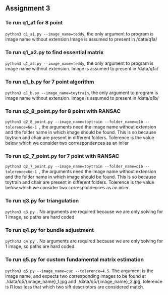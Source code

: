 ## Assignment 3
### To run q1_a1 for 8 point
```python3 q1_a1.py --image_name=teddy```, the only argument to program is image name without extension Image is assumed to present in /data/q1a/
### To run q1_a2.py to find essential matrix
```python3 q1_a2.py --image_name=teddy```, the only argument to program is image name without extension. Image is assumed to present in /data/q1a/
### To run q1_b.py for 7 point algorithm
```python3 q1_b.py --image_name=toytrain```, the only argument to program is image name without extension. Image is assumed to present in /data/q1b/
### To run q2_8_point.py for 8 point with RANSAC
```python3 q2_8_point.py --image_name=toytrain --folder_name=q1b --tolerence=6e-1 ```, the arguments need the image name without extension and the folder name in which image should be found. This is so because toytrain and chair are present in different folders. Tolerence is the value below which we consider two correspondences as an inlier
### To run q2_7_point.py for 7 point with RANSAC
```python3 q2_7_point.py --image_name=toytrain --folder_name=q1b --tolerence=6e-1 ```, the arguments need the image name without extension and the folder name in which image should be found. This is so because toytrain and chair are present in different folders. Tolerence is the value below which we consider two correspondences as an inlier.
### To run q3.py for triangulation
```python3 q3.py ```. No arguments are required because we are only solving for 1 image, so paths are hard coded
### To run q4.py for bundle adjustment
```python3 q4.py ```. No arguments are required because we are only solving for 1 image, so paths are hard coded
### To run q5.py for custom fundamental matrix estimation
 ```python3 q5.py --image_name=cuc --tolerence=4.5```. The argument is the image name, and expects two corresponding images to be found at ./data/q5/{image_name}_1.jpg and ./data/q5/{image_name}_2.jpg, tolerence is l1 loss less that which two sift descriptors are considered match.